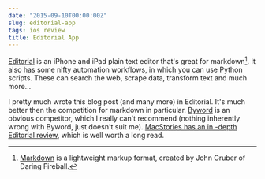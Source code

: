 ```yaml
---
date: "2015-09-10T00:00:00Z"
slug: editorial-app
tags: ios review
title: Editorial App
---
```


[Editorial](https://itunes.apple.com/ie/app/editorial/id673907758?mt=8&uo=4&at=1001l4PJ "editorial") is an iPhone and iPad plain text editor that's great for markdown[^1]. It also has some nifty automation workflows, in which you can use Python scripts. These can search the web, scrape data, transform text and much more…

I pretty much wrote this blog post (and many more) in Editorial. It's much better then the competition for markdown in particular. [Byword](https://itunes.apple.com/ie/app/byword/id482063361?mt=8&uo=4&at=1001l4PJ "byword") is an obvious competitor, which I really can't recommend (nothing inherently wrong with Byword, just doesn't suit me). [MacStories has an in -depth Editorial review](http://www.macstories.net/reviews/editorial-1-2-brings-powerful-new-text-editing-features-more-ios-automation/), which is well worth a long read.

[^1]: [Markdown](http://daringfireball.net/projects/markdown/) is a lightweight markup format,  created by John Gruber of Daring Fireball.
